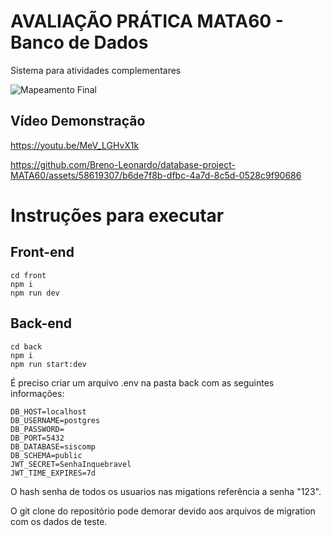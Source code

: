 # AVALIAÇÃO PRÁTICA MATA60 - Banco de Dados

Sistema para atividades complementares

![Mapeamento Final](https://github.com/Breno-Leonardo/database-project-MATA60/assets/58619307/91ea8234-6dcc-483f-a847-7805a0c07ed7)

## Vídeo Demonstração 
https://youtu.be/MeV_LGHvX1k

https://github.com/Breno-Leonardo/database-project-MATA60/assets/58619307/b6de7f8b-dfbc-4a7d-8c5d-0528c9f90686



# Instruções para executar

## Front-end

```
cd front
npm i
npm run dev
```

## Back-end
```
cd back
npm i
npm run start:dev
```

É preciso criar um arquivo .env na pasta back com as seguintes informações:

```
DB_HOST=localhost
DB_USERNAME=postgres
DB_PASSWORD=
DB_PORT=5432
DB_DATABASE=siscomp
DB_SCHEMA=public
JWT_SECRET=SenhaInquebravel
JWT_TIME_EXPIRES=7d
```

O hash senha de todos os usuarios nas migations referência a senha "123".

O git clone do repositório pode demorar devido aos arquivos de migration com os dados de teste. 






